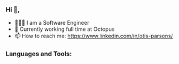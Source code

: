 ### Hi 👋, 

- 👨🏻‍💻 I am a Software Engineer
- 🐙 Currently working full time at Octopus 
- 📫 How to reach me: https://www.linkedin.com/in/otis-parsons/

<h3 align="left">Languages and Tools:</h3>

<link rel="stylesheet" href="https://cdn.jsdelivr.net/gh/devicons/devicon@v2.15.1/devicon.min.css">
          


